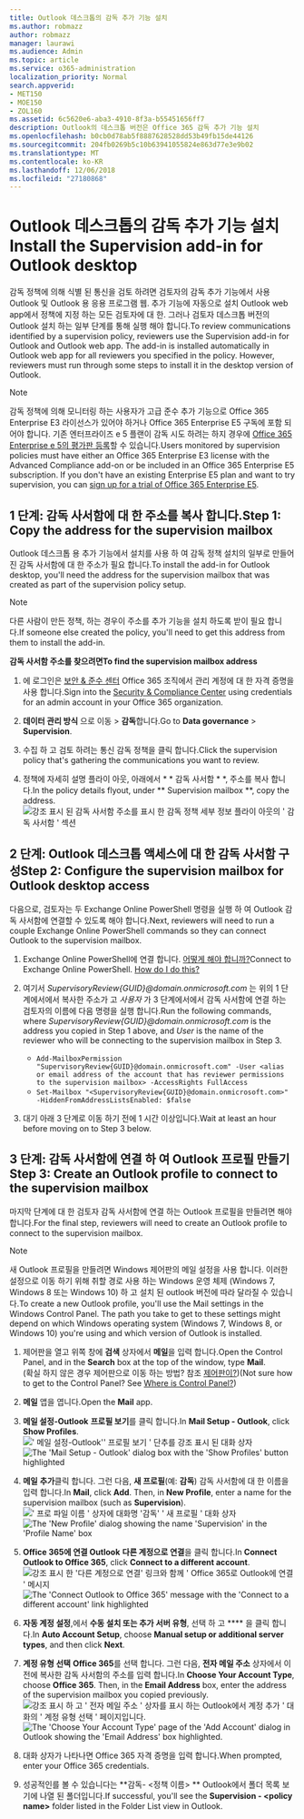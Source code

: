 ```yaml
---
title: Outlook 데스크톱의 감독 추가 기능 설치
ms.author: robmazz
author: robmazz
manager: laurawi
ms.audience: Admin
ms.topic: article
ms.service: o365-administration
localization_priority: Normal
search.appverid:
- MET150
- MOE150
- ZOL160
ms.assetid: 6c5620e6-aba3-4910-8f3a-b55451656ff7
description: Outlook의 데스크톱 버전은 Office 365 감독 추가 기능 설치
ms.openlocfilehash: b0cb0d78ab5f8887628528dd53b49fb15de44126
ms.sourcegitcommit: 204fb0269b5c10b63941055824e863d77e3e9b02
ms.translationtype: MT
ms.contentlocale: ko-KR
ms.lasthandoff: 12/06/2018
ms.locfileid: "27180868"
---
```

# <a name="install-the-supervision-add-in-for-outlook-desktop"></a><span data-ttu-id="6b0fe-103">Outlook 데스크톱의 감독 추가 기능 설치</span><span class="sxs-lookup"><span data-stu-id="6b0fe-103">Install the Supervision add-in for Outlook desktop</span></span>

<span data-ttu-id="6b0fe-p101">감독 정책에 의해 식별 된 통신을 검토 하려면 검토자의 감독 추가 기능에서 사용 Outlook 및 Outlook 용 응용 프로그램 웹. 추가 기능에 자동으로 설치 Outlook web app에서 정책에 지정 하는 모든 검토자에 대 한. 그러나 검토자 데스크톱 버전의 Outlook 설치 하는 일부 단계를 통해 실행 해야 합니다.</span><span class="sxs-lookup"><span data-stu-id="6b0fe-p101">To review communications identified by a supervision policy, reviewers use the Supervision add-in for Outlook and Outlook web app. The add-in is installed automatically in Outlook web app for all reviewers you specified in the policy. However, reviewers must run through some steps to install it in the desktop version of Outlook.</span></span>
  
> [!NOTE]
> <span data-ttu-id="6b0fe-p102">감독 정책에 의해 모니터링 하는 사용자가 고급 준수 추가 기능으로 Office 365 Enterprise E3 라이선스가 있어야 하거나 Office 365 Enterprise E5 구독에 포함 되어야 합니다. 기존 엔터프라이즈 e 5 플랜이 감독 시도 하려는 하지 경우에 [Office 365 Enterprise e 5의 평가판 등록](https://go.microsoft.com/fwlink/p/?LinkID=698279)할 수 있습니다.</span><span class="sxs-lookup"><span data-stu-id="6b0fe-p102">Users monitored by supervision policies must have either an Office 365 Enterprise E3 license with the Advanced Compliance add-on or be included in an Office 365 Enterprise E5 subscription. If you don't have an existing Enterprise E5 plan and want to try supervision, you can [sign up for a trial of Office 365 Enterprise E5](https://go.microsoft.com/fwlink/p/?LinkID=698279).</span></span>
  
## <a name="step-1-copy-the-address-for-the-supervision-mailbox"></a><span data-ttu-id="6b0fe-109">1 단계: 감독 사서함에 대 한 주소를 복사 합니다.</span><span class="sxs-lookup"><span data-stu-id="6b0fe-109">Step 1: Copy the address for the supervision mailbox</span></span>

<span data-ttu-id="6b0fe-110">Outlook 데스크톱 용 추가 기능에서 설치를 사용 하 여 감독 정책 설치의 일부로 만들어진 감독 사서함에 대 한 주소가 필요 합니다.</span><span class="sxs-lookup"><span data-stu-id="6b0fe-110">To install the add-in for Outlook desktop, you'll need the address for the supervision mailbox that was created as part of the supervision policy setup.</span></span>
  
> [!NOTE]
> <span data-ttu-id="6b0fe-111">다른 사람이 만든 정책, 하는 경우이 주소를 추가 기능을 설치 하도록 받이 필요 합니다.</span><span class="sxs-lookup"><span data-stu-id="6b0fe-111">If someone else created the policy, you'll need to get this address from them to install the add-in.</span></span>
 
 <span data-ttu-id="6b0fe-112">**감독 사서함 주소를 찾으려면**</span><span class="sxs-lookup"><span data-stu-id="6b0fe-112">**To find the supervision mailbox address**</span></span>
  
1. <span data-ttu-id="6b0fe-113">에 로그인은 [보안 &amp; 준수 센터](https://protection.office.com) Office 365 조직에서 관리 계정에 대 한 자격 증명을 사용 합니다.</span><span class="sxs-lookup"><span data-stu-id="6b0fe-113">Sign into the [Security &amp; Compliance Center](https://protection.office.com) using credentials for an admin account in your Office 365 organization.</span></span>
    
2. <span data-ttu-id="6b0fe-114">**데이터 관리 방식** 으로 이동 \> **감독**합니다.</span><span class="sxs-lookup"><span data-stu-id="6b0fe-114">Go to **Data governance** \> **Supervision**.</span></span>
    
3. <span data-ttu-id="6b0fe-115">수집 하 고 검토 하려는 통신 감독 정책을 클릭 합니다.</span><span class="sxs-lookup"><span data-stu-id="6b0fe-115">Click the supervision policy that's gathering the communications you want to review.</span></span>
    
4. <span data-ttu-id="6b0fe-116">정책에 자세히 설명 플라이 아웃, 아래에서 \* \* 감독 사서함 \* \*, 주소를 복사 합니다.</span><span class="sxs-lookup"><span data-stu-id="6b0fe-116">In the policy details flyout, under \*\* Supervision mailbox \*\*, copy the address.</span></span><br/>![강조 표시 된 감독 사서함 주소를 표시 한 감독 정책 세부 정보 플라이 아웃의 ' 감독 사서함 ' 섹션](media/71779d0e-4f01-4dd3-8234-5f9c30eeb067.jpg)
  
## <a name="step-2-configure-the-supervision-mailbox-for-outlook-desktop-access"></a><span data-ttu-id="6b0fe-118">2 단계: Outlook 데스크톱 액세스에 대 한 감독 사서함 구성</span><span class="sxs-lookup"><span data-stu-id="6b0fe-118">Step 2: Configure the supervision mailbox for Outlook desktop access</span></span>

<span data-ttu-id="6b0fe-119">다음으로, 검토자는 두 Exchange Online PowerShell 명령을 실행 하 여 Outlook 감독 사서함에 연결할 수 있도록 해야 합니다.</span><span class="sxs-lookup"><span data-stu-id="6b0fe-119">Next, reviewers will need to run a couple Exchange Online PowerShell commands so they can connect Outlook to the supervision mailbox.</span></span>
  
1. <span data-ttu-id="6b0fe-p103">Exchange Online PowerShell에 연결 합니다. [어떻게 해야 합니까?](https://docs.microsoft.com/powershell/exchange/exchange-online/connect-to-exchange-online-powershell/connect-to-exchange-online-powershell)</span><span class="sxs-lookup"><span data-stu-id="6b0fe-p103">Connect to Exchange Online PowerShell. [How do I do this?](https://docs.microsoft.com/powershell/exchange/exchange-online/connect-to-exchange-online-powershell/connect-to-exchange-online-powershell)</span></span>
    
2. <span data-ttu-id="6b0fe-122">여기서 *SupervisoryReview{GUID}@domain.onmicrosoft.com* 는 위의 1 단계에서에서 복사한 주소가 고 *사용자* 가 3 단계에서에서 감독 사서함에 연결 하는 검토자의 이름에 다음 명령을 실행 합니다.</span><span class="sxs-lookup"><span data-stu-id="6b0fe-122">Run the following commands, where  *SupervisoryReview{GUID}@domain.onmicrosoft.com*  is the address you copied in Step 1 above, and  *User*  is the name of the reviewer who will be connecting to the supervision mailbox in Step 3.</span></span>
    - ```Add-MailboxPermission "SupervisoryReview{GUID}@domain.onmicrosoft.com" -User <alias or email address of the account that has reviewer permissions to the supervision mailbox> -AccessRights FullAccess```<br/>
    - ```Set-Mailbox "<SupervisoryReview{GUID}@domain.onmicrosoft.com>" -HiddenFromAddressListsEnabled: $false```
    
3. <span data-ttu-id="6b0fe-123">대기 아래 3 단계로 이동 하기 전에 1 시간 이상입니다.</span><span class="sxs-lookup"><span data-stu-id="6b0fe-123">Wait at least an hour before moving on to Step 3 below.</span></span>
    
## <a name="step-3-create-an-outlook-profile-to-connect-to-the-supervision-mailbox"></a><span data-ttu-id="6b0fe-124">3 단계: 감독 사서함에 연결 하 여 Outlook 프로필 만들기</span><span class="sxs-lookup"><span data-stu-id="6b0fe-124">Step 3: Create an Outlook profile to connect to the supervision mailbox</span></span>

<span data-ttu-id="6b0fe-125">마지막 단계에 대 한 검토자 감독 사서함에 연결 하는 Outlook 프로필을 만들려면 해야 합니다.</span><span class="sxs-lookup"><span data-stu-id="6b0fe-125">For the final step, reviewers will need to create an Outlook profile to connect to the supervision mailbox.</span></span>
 
> [!NOTE]
> <span data-ttu-id="6b0fe-p104">새 Outlook 프로필을 만들려면 Windows 제어판의 메일 설정을 사용 합니다. 이러한 설정으로 이동 하기 위해 취할 경로 사용 하는 Windows 운영 체제 (Windows 7, Windows 8 또는 Windows 10) 하 고 설치 된 outlook 버전에 따라 달라질 수 있습니다.</span><span class="sxs-lookup"><span data-stu-id="6b0fe-p104">To create a new Outlook profile, you'll use the Mail settings in the Windows Control Panel. The path you take to get to these settings might depend on which Windows operating system (Windows 7, Windows 8, or Windows 10) you're using and which version of Outlook is installed.</span></span>
  
1. <span data-ttu-id="6b0fe-128">제어판을 열고 위쪽 창에 **검색** 상자에서 **메일**을 입력 합니다.</span><span class="sxs-lookup"><span data-stu-id="6b0fe-128">Open the Control Panel, and in the **Search** box at the top of the window, type **Mail**.</span></span><br/><span data-ttu-id="6b0fe-p105">(확실 하지 않은 경우 제어판으로 이동 하는 방법? 참조 [제어판이?](https://support.microsoft.com/help/13764/windows-where-is-control-panel))</span><span class="sxs-lookup"><span data-stu-id="6b0fe-p105">(Not sure how to get to the Control Panel? See [Where is Control Panel?](https://support.microsoft.com/help/13764/windows-where-is-control-panel))</span></span>
  
2. <span data-ttu-id="6b0fe-131">**메일** 앱을 엽니다.</span><span class="sxs-lookup"><span data-stu-id="6b0fe-131">Open the **Mail** app.</span></span>
    
3. <span data-ttu-id="6b0fe-132">**메일 설정-Outlook** **프로필 보기**를 클릭 합니다.</span><span class="sxs-lookup"><span data-stu-id="6b0fe-132">In **Mail Setup - Outlook**, click **Show Profiles**.</span></span><br/><span data-ttu-id="6b0fe-133">![' 메일 설정-Outlook'' 프로필 보기 ' 단추를 강조 표시 된 대화 상자](media/28b5dae9-d10c-4f2b-926a-294c857d555c.jpg)</span><span class="sxs-lookup"><span data-stu-id="6b0fe-133">![The 'Mail Setup - Outlook' dialog box with the 'Show Profiles' button highlighted](media/28b5dae9-d10c-4f2b-926a-294c857d555c.jpg)</span></span>
  
4. <span data-ttu-id="6b0fe-p106">**메일** **추가**클릭 합니다. 그런 다음, **새 프로필**(예: **감독**) 감독 사서함에 대 한 이름을 입력 합니다.</span><span class="sxs-lookup"><span data-stu-id="6b0fe-p106">In **Mail**, click **Add**. Then, in **New Profile**, enter a name for the supervision mailbox (such as **Supervision**).</span></span><br/><span data-ttu-id="6b0fe-136">![' 프로 파일 이름 ' 상자에 대화명 '감독' ' 새 프로필 ' 대화 상자](media/d02ae181-b541-4ec6-8f51-698f30033204.jpg)</span><span class="sxs-lookup"><span data-stu-id="6b0fe-136">![The 'New Profile' dialog showing the name 'Supervision' in the 'Profile Name' box](media/d02ae181-b541-4ec6-8f51-698f30033204.jpg)</span></span>
  
5. <span data-ttu-id="6b0fe-137">**Office 365에 연결 Outlook** **다른 계정으로 연결**을 클릭 합니다.</span><span class="sxs-lookup"><span data-stu-id="6b0fe-137">In **Connect Outlook to Office 365**, click **Connect to a different account**.</span></span><br/><span data-ttu-id="6b0fe-138">![강조 표시 한 '다른 계정으로 연결' 링크와 함께 ' Office 365로 Outlook에 연결 ' 메시지](media/fac49ff8-a7f0-4e82-a271-9ec045a95de1.jpg)</span><span class="sxs-lookup"><span data-stu-id="6b0fe-138">![The 'Connect Outlook to Office 365' message with the 'Connect to a different account' link highlighted](media/fac49ff8-a7f0-4e82-a271-9ec045a95de1.jpg)</span></span>
  
6. <span data-ttu-id="6b0fe-139">**자동 계정 설정**,에서 **수동 설치 또는 추가 서버 유형**, 선택 하 고 \*\*\*\* 을 클릭 합니다.</span><span class="sxs-lookup"><span data-stu-id="6b0fe-139">In **Auto Account Setup**, choose **Manual setup or additional server types**, and then click **Next**.</span></span>
    
7. <span data-ttu-id="6b0fe-p107">**계정 유형 선택** **Office 365**를 선택 합니다. 그런 다음, **전자 메일 주소** 상자에서 이전에 복사한 감독 사서함의 주소를 입력 합니다.</span><span class="sxs-lookup"><span data-stu-id="6b0fe-p107">In **Choose Your Account Type**, choose **Office 365**. Then, in the **Email Address** box, enter the address of the supervision mailbox you copied previously.</span></span><br/><span data-ttu-id="6b0fe-142">![강조 표시 하 고 ' 전자 메일 주소 ' 상자를 표시 하는 Outlook에서 계정 추가 ' 대화의 ' 계정 유형 선택 ' 페이지입니다.](media/4f601236-9f69-4cf6-a58c-0b91204aa8cb.jpg)</span><span class="sxs-lookup"><span data-stu-id="6b0fe-142">![The 'Choose Your Account Type' page of the 'Add Account' dialog in Outlook showing the 'Email Address' box highlighted.](media/4f601236-9f69-4cf6-a58c-0b91204aa8cb.jpg)</span></span>
  
8. <span data-ttu-id="6b0fe-143">대화 상자가 나타나면 Office 365 자격 증명을 입력 합니다.</span><span class="sxs-lookup"><span data-stu-id="6b0fe-143">When prompted, enter your Office 365 credentials.</span></span>
    
9. <span data-ttu-id="6b0fe-144">성공적인를 볼 수 있습니다는 \*\*감독- \<정책 이름\> \*\* Outlook에서 폴더 목록 보기에 나열 된 폴더입니다.</span><span class="sxs-lookup"><span data-stu-id="6b0fe-144">If successful, you'll see the **Supervision - \<policy name\>** folder listed in the Folder List view in Outlook.</span></span>